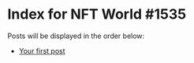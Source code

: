 # Index for NFT World #1535
Posts will be displayed in the order below:

- [Your first post](./001-first.md)

